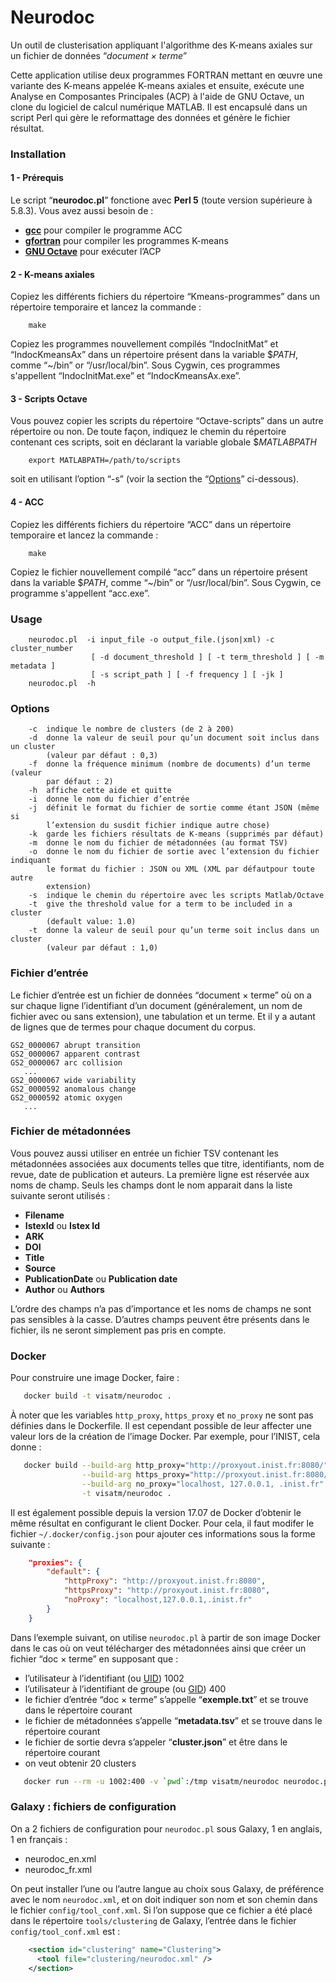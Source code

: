 Neurodoc
========

Un outil de clusterisation appliquant l'algorithme des K-means axiales sur un fichier de données “*document × terme*” 

Cette application utilise deux programmes FORTRAN mettant en œuvre une variante des K-means 
appelée K-means axiales et ensuite, exécute une Analyse en Composantes Principales (ACP) 
à l'aide de GNU Octave, un clone du logiciel de calcul numérique MATLAB. Il est encapsulé 
dans un script Perl qui gère le reformattage des données et génère le fichier résultat.

### Installation

#### 1 - Prérequis

Le script “**neurodoc.pl**” fonctione avec **Perl 5** (toute version supérieure à 5.8.3). Vous 
avez aussi besoin de :

 - [**gcc**](https://gcc.gnu.org) pour compiler le programme ACC 
 - [**gfortran**](https://gcc.gnu.org/fortran/) pour compiler les programmes K-means 
 - [**GNU Octave**](https://www.gnu.org/software/octave/) pour exécuter l’ACP 

#### 2 - K-means axiales

Copiez les différents fichiers du répertoire “Kmeans-programmes” dans un répertoire temporaire 
et lancez la commande : 

```
    make
```

Copiez les programmes nouvellement compilés “IndocInitMat” et “IndocKmeansAx” dans un répertoire 
présent dans la variable $*PATH*, comme “~/bin” or “/usr/local/bin”. Sous Cygwin, ces programmes 
s'appellent “IndocInitMat.exe” et “IndocKmeansAx.exe”. 

#### 3 - Scripts Octave 

Vous pouvez copier les scripts du répertoire “Octave-scripts” dans un autre répertoire ou non. 
De toute façon, indiquez le chemin du répertoire contenant ces scripts, soit en déclarant la 
variable globale $*MATLABPATH* 

```
    export MATLABPATH=/path/to/scripts
```

soit en utilisant l’option “-s” (voir la section the “[Options](Options)” ci-dessous). 

#### 4 - ACC

Copiez les différents fichiers du répertoire “ACC” dans un répertoire temporaire et lancez la commande : 

```
    make
```

Copiez le fichier nouvellement compilé “acc” dans un répertoire présent dans la variable $*PATH*, 
comme “~/bin” or “/usr/local/bin”. Sous Cygwin, ce programme s'appellent “acc.exe”. 

### Usage
```
    neurodoc.pl  -i input_file -o output_file.(json|xml) -c cluster_number
                  [ -d document_threshold ] [ -t term_threshold ] [ -m metadata ]
                  [ -s script_path ] [ -f frequency ] [ -jk ]
    neurodoc.pl  -h
```


### Options
```
    -c  indique le nombre de clusters (de 2 à 200) 
    -d  donne la valeur de seuil pour qu’un document soit inclus dans un cluster 
        (valeur par défaut : 0,3) 
    -f  donne la fréquence minimum (nombre de documents) d’un terme (valeur 
        par défaut : 2) 
    -h  affiche cette aide et quitte 
    -i  donne le nom du fichier d’entrée  
    -j  définit le format du fichier de sortie comme étant JSON (même si 
        l’extension du susdit fichier indique autre chose)
    -k  garde les fichiers résultats de K-means (supprimés par défaut)
    -m  donne le nom du fichier de métadonnées (au format TSV)
    -o  donne le nom du fichier de sortie avec l’extension du fichier indiquant 
        le format du fichier : JSON ou XML (XML par défautpour toute autre 
        extension) 
    -s  indique le chemin du répertoire avec les scripts Matlab/Octave 
    -t  give the threshold value for a term to be included in a cluster 
        (default value: 1.0)
    -t  donne la valeur de seuil pour qu’un terme soit inclus dans un cluster 
        (valeur par défaut : 1,0)
```

### Fichier d’entrée

Le fichier d’entrée est un fichier de données “document × terme” où on a sur 
chaque ligne l’identifiant d’un document (généralement, un nom de fichier avec 
ou sans extension), une tabulation et un terme. Et il y a autant de lignes que 
de termes pour chaque document du corpus. 

```text
GS2_0000067	abrupt transition
GS2_0000067	apparent contrast
GS2_0000067	arc collision
   ...
GS2_0000067	wide variability
GS2_0000592	anomalous change
GS2_0000592	atomic oxygen
   ...
```

### Fichier de métadonnées

Vous pouvez aussi utiliser en entrée un fichier TSV contenant les métadonnées 
associées aux documents telles que titre, identifiants, nom de revue, date de 
publication et auteurs. La première ligne est réservée aux noms de champ. Seuls 
les champs dont le nom apparait dans la liste suivante seront utilisés : 

 * __Filename__
 * __IstexId__ ou __Istex Id__
 * __ARK__
 * __DOI__
 * __Title__
 * __Source__
 * __PublicationDate__ ou __Publication date__
 * __Author__ ou __Authors__

L’ordre des champs n’a pas d’importance et les noms de champs ne sont pas sensibles 
à la casse. D’autres champs peuvent être présents dans le fichier, ils ne seront 
simplement pas pris en compte. 

### Docker

Pour construire une image Docker, faire&nbsp;:

```bash
   docker build -t visatm/neurodoc .
```

À noter que les variables `http_proxy`, `https_proxy` et `no_proxy` ne sont pas définies dans le Dockerfile. Il est cependant possible de leur affecter une valeur lors de la création de l’image Docker. Par exemple, pour l’INIST, cela donne&nbsp;:

```bash
   docker build --build-arg http_proxy="http://proxyout.inist.fr:8080/" \
                --build-arg https_proxy="http://proxyout.inist.fr:8080/" \
                --build-arg no_proxy="localhost, 127.0.0.1, .inist.fr" \
                -t visatm/neurodoc .
```

Il est également possible depuis la version 17.07 de Docker d’obtenir le même résultat en configurant le client Docker. Pour cela, il faut modifer le fichier `~/.docker/config.json` pour ajouter ces informations sous la forme suivante&nbsp;:

```json
    "proxies": {
        "default": {
            "httpProxy": "http://proxyout.inist.fr:8080",
            "httpsProxy": "http://proxyout.inist.fr:8080",
            "noProxy": "localhost,127.0.0.1,.inist.fr"
        }
    }
```

Dans l’exemple suivant, on utilise `neurodoc.pl` à partir de son image Docker dans le cas où on veut télécharger des métadonnées ainsi que créer un fichier “doc × terme” en supposant que&nbsp;:

 * l’utilisateur à l’identifiant (ou [UID](https://fr.wikipedia.org/wiki/User_identifier)) 1002 
 * l’utilisateur à l’identifiant de groupe (ou [GID](https://fr.wikipedia.org/wiki/Groupe_%28Unix%29)) 400 
 * le fichier d’entrée “doc × terme” s’appelle “**exemple.txt**” et se trouve dans le répertoire courant 
 * le fichier de métadonnées s’appelle “**metadata.tsv**” et se trouve dans le répertoire courant 
 * le fichier de sortie devra s’appeler “**cluster.json**” et être dans le répertoire courant 
 * on veut obtenir 20 clusters 


```bash
   docker run --rm -u 1002:400 -v `pwd`:/tmp visatm/neurodoc neurodoc.pl -i exemple.txt -m metadata.tsv -o cluster.json -c 20
```

### Galaxy : fichiers de configuration

On a 2 fichiers de configuration pour `neurodoc.pl` sous Galaxy, 1 en anglais, 1 en français : 

 * neurodoc_en.xml 
 * neurodoc_fr.xml 

On peut installer l’une ou l’autre langue au choix sous Galaxy, de préférence avec le nom `neurodoc.xml`, et on doit indiquer son nom et son chemin dans le fichier `config/tool_conf.xml`. Si l’on suppose que ce fichier a été placé dans le répertoire `tools/clustering` de Galaxy, l’entrée dans le fichier `config/tool_conf.xml` est :

```xml
    <section id="clustering" name="Clustering">
      <tool file="clustering/neurodoc.xml" />
    </section>
```


